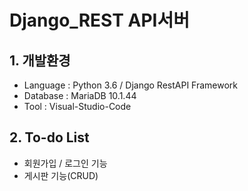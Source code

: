 # Django_REST API서버 

## 1. 개발환경
- Language : Python 3.6 / Django RestAPI Framework
- Database : MariaDB 10.1.44
- Tool : Visual-Studio-Code


## 2. To-do List
- 회원가입 / 로그인 기능
- 게시판 기능(CRUD)
